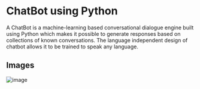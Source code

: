 # ChatBot using Python 
A ChatBot is a machine-learning based conversational dialogue engine built using Python which makes it possible to generate responses based on collections of known conversations. The language independent design of chatbot allows it to be trained to speak any language.

## Images
![image](https://user-images.githubusercontent.com/93142399/155869510-4339929d-cdaf-4224-96de-bb0ca85b020c.png)

